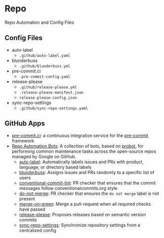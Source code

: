 # Repo

Repo Automation and Config Files

## Config Files

- auto-label
  - `.github/auto-label.yaml`
- blunderbuss
  - `.github/blunderbuss.yml`
- pre-commit.ci
  - `.pre-commit-config.yaml`
- release-please
  - `.github/release-please.yml`
  - `.release-please-manifest.json`
  - `release-please-config.json`
- sync-repo-settings
  - `.github/sync-repo-settings.yaml`

## GitHub Apps

- [pre-commit.ci](https://github.com/apps/pre-commit-ci): a continuous integration service for the [pre-commit](https://pre-commit.com) framework
- [Repo Automation Bots](https://github.com/googleapis/repo-automation-bots): A collection of bots, based on [probot](https://github.com/probot/probot), for performing common maintenance tasks across the open-source repos managed by Google on GitHub.
  - [auto-label](https://github.com/apps/product-auto-label): Automatically labels issues and PRs with product, language, or directory based labels
  - [blunderbuss](https://github.com/apps/blunderbuss-gcf): Assigns issues and PRs randomly to a specific list of users
  - [conventional-commit-lint](https://github.com/apps/conventional-commit-lint-gcf): PR checker that ensures that the commit messages follow conventionalcommits.org style
  - [do-not-merge](https://github.com/apps/do-not-merge-gcf): PR checker that ensures the `do not merge` label is not present
  - [merge-on-green](https://github.com/apps/gcf-merge-on-green): Merge a pull-request when all required checks have passed
  - [release-please](https://github.com/apps/release-please): Proposes releases based on semantic version commits
  - [sync-repo-settings](https://github.com/apps/sync-repo-settings): Synchronize repository settings from a centralized config
